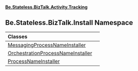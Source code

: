 #### [Be.Stateless.BizTalk.Activity.Tracking](README.md 'README')

## Be.Stateless.BizTalk.Install Namespace

| Classes | |
| :--- | :--- |
| [MessagingProcessNameInstaller](MessagingProcessNameInstaller.md 'Be.Stateless.BizTalk.Install.MessagingProcessNameInstaller') | |
| [OrchestrationProcessNameInstaller](OrchestrationProcessNameInstaller.md 'Be.Stateless.BizTalk.Install.OrchestrationProcessNameInstaller') | |
| [ProcessNameInstaller](ProcessNameInstaller.md 'Be.Stateless.BizTalk.Install.ProcessNameInstaller') | |
